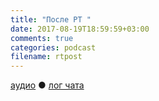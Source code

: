 ```yaml
---
title: "После РТ "
date: 2017-08-19T18:59:59+03:00
comments: true
categories: podcast
filename: rtpost
---
```

[аудио](http://cdn.radio-t.com/rtpost.mp3) ● [лог чата](http://chat.radio-t.com/logs/radio-t-.html)
<audio src="http://cdn.radio-t.com/rtpost.mp3" preload="none"/>
